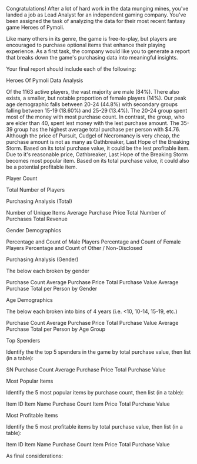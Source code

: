 Congratulations! After a lot of hard work in the data munging mines, you've landed a job as Lead Analyst for an independent gaming company. You've been assigned the task of analyzing the data for their most recent fantasy game Heroes of Pymoli.

Like many others in its genre, the game is free-to-play, but players are encouraged to purchase optional items that enhance their playing experience. As a first task, the company would like you to generate a report that breaks down the game's purchasing data into meaningful insights.

Your final report should include each of the following:

Heroes Of Pymoli Data Analysis

Of the 1163 active players, the vast majority are male (84%). There also exists, a smaller, but notable proportion of female players (14%).
Our peak age demographic falls between 20-24 (44.8%) with secondary groups falling between 15-19 (18.60%) and 25-29 (13.4%). 
The 20-24 group spent most of the money with most purchase count. In contrast, the group, who are elder than 40, spent lest money with the lest purchase amount. The 35-39 group has the highest average total purchase per person with $4.76.
Although the price of Pursuit, Cudgel of Necromancy is very cheap, the purchase amount is not as many as Oathbreaker, Last Hope of the Breaking Storm. Based on its total purchase value, it could be the lest profitable item. 
Due to it's reasonable price, Oathbreaker, Last Hope of the Breaking Storm becomes most popular item. Based on its total purchase value, it could also be a potential profitable item. 

Player Count


Total Number of Players



Purchasing Analysis (Total)


Number of Unique Items
Average Purchase Price
Total Number of Purchases
Total Revenue



Gender Demographics


Percentage and Count of Male Players
Percentage and Count of Female Players
Percentage and Count of Other / Non-Disclosed



Purchasing Analysis (Gender)


The below each broken by gender


Purchase Count
Average Purchase Price
Total Purchase Value
Average Purchase Total per Person by Gender





Age Demographics


The below each broken into bins of 4 years (i.e. <10, 10-14, 15-19, etc.)


Purchase Count
Average Purchase Price
Total Purchase Value
Average Purchase Total per Person by Age Group





Top Spenders


Identify the the top 5 spenders in the game by total purchase value, then list (in a table):


SN
Purchase Count
Average Purchase Price
Total Purchase Value





Most Popular Items


Identify the 5 most popular items by purchase count, then list (in a table):


Item ID
Item Name
Purchase Count
Item Price
Total Purchase Value





Most Profitable Items


Identify the 5 most profitable items by total purchase value, then list (in a table):


Item ID
Item Name
Purchase Count
Item Price
Total Purchase Value




As final considerations: